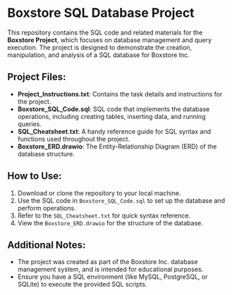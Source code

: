 # Boxstore SQL Database Project

This repository contains the SQL code and related materials for the **Boxstore Project**, which focuses on database management and query execution. The project is designed to demonstrate the creation, manipulation, and analysis of a SQL database for Boxstore Inc.

## Project Files:
- **Project_Instructions.txt**: Contains the task details and instructions for the project.
- **Boxstore_SQL_Code.sql**: SQL code that implements the database operations, including creating tables, inserting data, and running queries.
- **SQL_Cheatsheet.txt**: A handy reference guide for SQL syntax and functions used throughout the project.
- **Boxstore_ERD.drawio**: The Entity-Relationship Diagram (ERD) of the database structure.

## How to Use:
1. Download or clone the repository to your local machine.
2. Use the SQL code in `Boxstore_SQL_Code.sql` to set up the database and perform operations.
3. Refer to the `SQL_Cheatsheet.txt` for quick syntax reference.
4. View the `Boxstore_ERD.drawio` for the structure of the database.

## Additional Notes:
- The project was created as part of the Boxstore Inc. database management system, and is intended for educational purposes.
- Ensure you have a SQL environment (like MySQL, PostgreSQL, or SQLite) to execute the provided SQL scripts.
